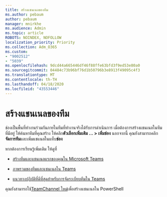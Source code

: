 ```yaml
---
title: สร้างแชนเนลของทีม
ms.author: pebaum
author: pebaum
manager: mnirkhe
ms.audience: Admin
ms.topic: article
ROBOTS: NOINDEX, NOFOLLOW
localization_priority: Priority
ms.collection: Adm_O365
ms.custom:
- "9002512"
- "5039"
ms.openlocfilehash: 9dcd44a665446df46f88ffe63bfd3f9ed53e80a0
ms.sourcegitcommit: 04484c73b96bf76d1b50796b3e8913f49095c4f3
ms.translationtype: MT
ms.contentlocale: th-TH
ms.lasthandoff: 04/18/2020
ms.locfileid: "43553446"
---
```

# <a name="create-a-teams-channel"></a>สร้างแชนเนลของทีม

ช่องเป็นพื้นที่ทํางานร่วมกันภายในทีมที่ทํางานจริงได้รับการดําเนินการ เมื่อต้องการสร้างแชนเนลในทีมที่มีอยู่ ให้ค้นหาทีมที่คุณสร้าง ให้คลิก**ตัวเลือกเพิ่มเติม ... > เพิ่มช่อง** นอกจากนี้ คุณยังสามารถคลิก**จัดการทีม**และเพิ่มแชแนลในแท็บ**ช่อง**

หากต้องการเรียนรู้เพิ่มเติม ให้ดูที่

- [สร้างทีมและแชนเนลแรกของคุณใน Microsoft Teams](https://docs.microsoft.com/MicrosoftTeams/get-started-with-teams-create-your-first-teams-and-channels)

- [ภาพรวมของทีมและแชนเนลใน Teams](https://docs.microsoft.com/microsoftteams/teams-channels-overview)

- [แนวทางปฏิบัติที่ดีที่สุดสําหรับการจัดระเบียบทีมใน Teams](https://docs.microsoft.com/MicrosoftTeams/best-practices-organizing)

คุณยังสามารถใช้[TeamChannel ใหม่](https://docs.microsoft.com/powershell/module/teams/new-teamchannel?view=teams-ps)เพื่อสร้างแชนเนลใน PowerShell 
